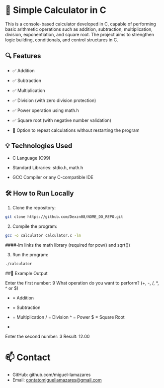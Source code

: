 # 🧮 Simple Calculator in C 
This is a console-based calculator developed in C, capable of performing basic arithmetic operations such as addition, subtraction, multiplication, division, exponentiation, and square root. The project aims to strengthen logic building, conditionals, and control structures in C.

## 🔍 Features
- ✅ Addition

- ✅ Subtraction

- ✅ Multiplication

- ✅ Division (with zero division protection)

- ✅ Power operation using math.h

- ✅ Square root (with negative number validation)

- 🔁 Option to repeat calculations without restarting the program

## 💡 Technologies Used
- C Language (C99)

- Standard Libraries: stdio.h, math.h

- GCC Compiler or any C-compatible IDE

## 🛠 How to Run Locally
1. Clone the repository:

```bash
git clone https://github.com/Dexzn08/NOME_DO_REPO.git
```
2. Compile the program:

```bash
gcc -o calculator calculator.c -lm
```
####-lm links the math library (required for pow() and sqrt())

3. Run the program:

```bash
./calculator
```
##🧾 Example Output

Enter the first number: 9
What operation do you want to perform? (+, -, /, *, ^ or $)
+ = Addition
- = Subtraction
* = Multiplication
/ = Division
^ = Power
$ = Square Root
+
Enter the second number: 3
Result: 12.00

# 📫 Contact
- GitHub: github.com/miguel-lamazares
- Email: contatomiguellamazares@gmail.com